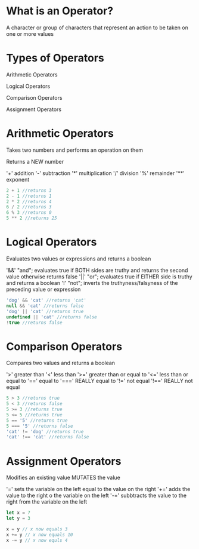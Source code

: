# What is an Operator?

A character or group of characters that represent an action to be taken on one or more values

# Types of Operators

Arithmetic Operators

Logical Operators

Comparison Operators

Assignment Operators

# Arithmetic Operators

Takes two numbers and performs an operation on them

Returns a NEW number

'+' addition
'-' subtraction
'*' multiplication
'/' division
'%' remainder
'**' exponent

```javascript
2 + 1 //returns 3
2 - 1 //returns 1
2 * 2 //returns 4
6 / 2 //returns 3
6 % 3 //returns 0
5 ** 2 //returns 25
```

# Logical Operators

Evaluates two values or expressions and returns a boolean

'&&' "and"; evaluates true if BOTH sides are truthy and returns the second value otherwise returns false
'||' "or"; evaluates true if EITHER side is truthy and returns a boolean
'!' "not"; inverts the truthyness/falsyness of the preceding value or expression

```javascript
'dog' && 'cat' //returns 'cat'
null && 'cat' //returns false
'dog' || 'cat' //returns true
undefined || 'cat' //returns false
!true //returns false
```

# Comparison Operators

Compares two values and returns a boolean

'>' greater than
'<' less than
'>=' greater than or equal to
'<=' less than or equal to
'==' equal to
'===' REALLY equal to
'!=' not equal
'!==' REALLY not equal

```javascript
5 > 3 //returns true
5 < 3 //returns false
5 >= 3 //returns true
5 <= 5 //returns true
5 == '5' //returns true
5 === '5' //returns false
'cat' != 'dog' //returns true
'cat' !== 'cat' //returns false
```

# Assignment Operators

Modifies an existing value
MUTATES the value

'=' sets the variable on the left equal to the value on the right
'+=' adds the value to the right o the variable on the left
'-=' subbtracts the value to the right from the variable on the left

```javascript
let x = 7
let y = 3

x = y // x now equals 3
x += y // x now equals 10
x -= y // x now equls 4
```
